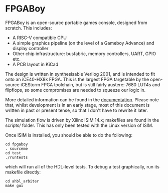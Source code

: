 FPGABoy
=======

FPGABoy is an open-source portable games console, designed from scratch. This includes:

- A RISC-V compatible CPU
- A simple graphics pipeline (on the level of a Gameboy Advance) and display controller
- Other chip infrastructure: busfabric, memory controllers, UART, GPIO etc.
- A PCB layout in KiCad

The design is written in synthesisable Verilog 2001, and is intended to fit onto an iCE40-HX8k FPGA. This is the largest FPGA targetable by the open-source iCEStorm FPGA toolchain, but is still fairly austere: 7680 LUT4s and flipflops, so some compromises are needed to squeeze our logic in.

More detailed information can be found in the [documentation](doc/fpgaboy_doc.pdf). Please note that, whilst development is in an early stage, most of this document is written in past or present tense, so that I don't have to rewrite it later.

The simulation flow is driven by Xilinx ISIM 14.x; makefiles are found in the scripts/ folder. This has only been tested with the Linux version of ISIM.

Once ISIM is installed, you should be able to do the following:

```
cd fpgaboy
. sourceme
cd test
./runtests
```

which will run all of the HDL-level tests. To debug a test graphically, run its makefile directly:

```
cd ahbl_arbiter
make gui
```
